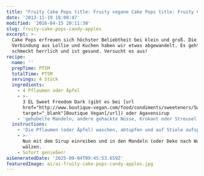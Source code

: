 ```yaml
---
title: "Fruity Cake Pops title: Fruity vegane Cake Pops title: Fruity Cake Pops & Candy Apples Candy Apples Candy Apples Candy Apple"
date: '2013-11-19 18:08:47'
modified: '2016-04-15 20:11:30'
slug: fruity-cake-pops-candy-apples
excerpt: >-
  Cake Pops erfreuen sich höchster Beliebtheit bei klein und groß. Die
  Verbindung aus Lollie und Kuchen haben wir etwas abgewandelt. Es geht schnell,
  schmeckt herrlich und ist gesund. Versucht es aus!
recipe:
  name: ''
  prepTime: PT5M
  totalTime: PT5M
  servings: 4 Stück
  ingredients:
    - 4 Pflaumen oder Äpfel
    - >-
      3 EL Sweet Freedom Dark (gibt es bei [url
      href="http://www.boutique-vegan.com/food/condiments/sweeteners/Sweet-Freedom-Dark.html?listtype=search&searchparam=sweet%20freedom"
      target="_blank"]Boutique Vegan[/url]) oder Agavensirup
    - 'gehobelte Mandeln, andere gehackte Nüsse, Krokant oder Streusel'
  instructions:
    - 'Die Pflaumen (oder Äpfel) waschen, abtupfen und auf Stiele aufspießen.'
    - >-
      Nun mit dem Sirup einreiben und in den Mandeln (oder Deko nach Wahl)
      wälzen.
    - Sofort genießen!
aiGeneratedDate: '2025-09-04T09:45:53.659Z'
featuredImage: ai/ai-fruity-cake-pops-candy-apples.jpg
---
```


[<!-- Image removed (no copyright): cake-pops-candy-apples.jpg -->](https://www.veganblatt.com/i/cake-pops-candy-apples.jpg)
